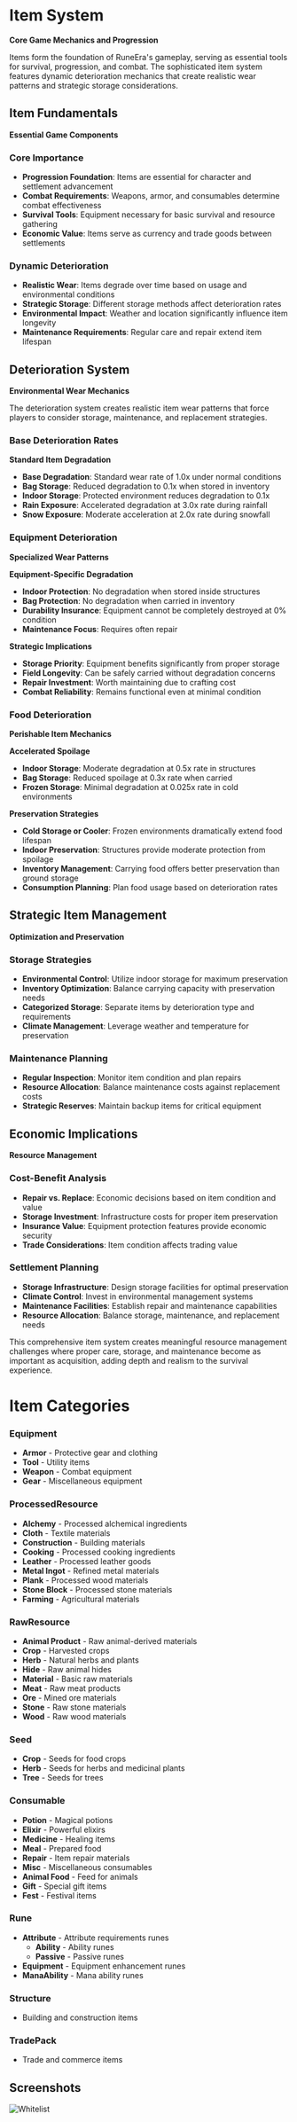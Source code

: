 # Item System

**Core Game Mechanics and Progression**

Items form the foundation of RuneEra's gameplay, serving as essential tools for survival, progression, and combat. 
The sophisticated item system features dynamic deterioration mechanics that create 
realistic wear patterns and strategic storage considerations.

## Item Fundamentals

**Essential Game Components**

### Core Importance
- **Progression Foundation**: Items are essential for character and settlement advancement
- **Combat Requirements**: Weapons, armor, and consumables determine combat effectiveness
- **Survival Tools**: Equipment necessary for basic survival and resource gathering
- **Economic Value**: Items serve as currency and trade goods between settlements

### Dynamic Deterioration
- **Realistic Wear**: Items degrade over time based on usage and environmental conditions
- **Strategic Storage**: Different storage methods affect deterioration rates
- **Environmental Impact**: Weather and location significantly influence item longevity
- **Maintenance Requirements**: Regular care and repair extend item lifespan

## Deterioration System

**Environmental Wear Mechanics**

The deterioration system creates realistic item wear patterns that force players to consider storage, maintenance, and replacement strategies.

### Base Deterioration Rates

**Standard Item Degradation**
- **Base Degradation**: Standard wear rate of 1.0x under normal conditions
- **Bag Storage**: Reduced degradation to 0.1x when stored in inventory
- **Indoor Storage**: Protected environment reduces degradation to 0.1x
- **Rain Exposure**: Accelerated degradation at 3.0x rate during rainfall
- **Snow Exposure**: Moderate acceleration at 2.0x rate during snowfall

### Equipment Deterioration

**Specialized Wear Patterns**

**Equipment-Specific Degradation**
- **Indoor Protection**: No degradation when stored inside structures
- **Bag Protection**: No degradation when carried in inventory
- **Durability Insurance**: Equipment cannot be completely destroyed at 0% condition
- **Maintenance Focus**: Requires often repair

**Strategic Implications**
- **Storage Priority**: Equipment benefits significantly from proper storage
- **Field Longevity**: Can be safely carried without degradation concerns
- **Repair Investment**: Worth maintaining due to crafting cost
- **Combat Reliability**: Remains functional even at minimal condition

### Food Deterioration

**Perishable Item Mechanics**

**Accelerated Spoilage**
- **Indoor Storage**: Moderate degradation at 0.5x rate in structures
- **Bag Storage**: Reduced spoilage at 0.3x rate when carried
- **Frozen Storage**: Minimal degradation at 0.025x rate in cold environments

**Preservation Strategies**
- **Cold Storage or Cooler**: Frozen environments dramatically extend food lifespan
- **Indoor Preservation**: Structures provide moderate protection from spoilage
- **Inventory Management**: Carrying food offers better preservation than ground storage
- **Consumption Planning**: Plan food usage based on deterioration rates


## Strategic Item Management

**Optimization and Preservation**

### Storage Strategies
- **Environmental Control**: Utilize indoor storage for maximum preservation
- **Inventory Optimization**: Balance carrying capacity with preservation needs
- **Categorized Storage**: Separate items by deterioration type and requirements
- **Climate Management**: Leverage weather and temperature for preservation

### Maintenance Planning
- **Regular Inspection**: Monitor item condition and plan repairs
- **Resource Allocation**: Balance maintenance costs against replacement costs
- **Strategic Reserves**: Maintain backup items for critical equipment


## Economic Implications

**Resource Management**

### Cost-Benefit Analysis
- **Repair vs. Replace**: Economic decisions based on item condition and value
- **Storage Investment**: Infrastructure costs for proper item preservation
- **Insurance Value**: Equipment protection features provide economic security
- **Trade Considerations**: Item condition affects trading value

### Settlement Planning
- **Storage Infrastructure**: Design storage facilities for optimal preservation
- **Climate Control**: Invest in environmental management systems
- **Maintenance Facilities**: Establish repair and maintenance capabilities
- **Resource Allocation**: Balance storage, maintenance, and replacement needs


This comprehensive item system creates meaningful resource management challenges where proper care, storage,
and maintenance become as important as acquisition, adding depth and realism to the survival experience.



# Item Categories

### Equipment
- **Armor** - Protective gear and clothing
- **Tool** - Utility items
- **Weapon** - Combat equipment
- **Gear** - Miscellaneous equipment

### ProcessedResource
- **Alchemy** - Processed alchemical ingredients
- **Cloth** - Textile materials
- **Construction** - Building materials
- **Cooking** - Processed cooking ingredients
- **Leather** - Processed leather goods
- **Metal Ingot** - Refined metal materials
- **Plank** - Processed wood materials
- **Stone Block** - Processed stone materials
- **Farming** - Agricultural materials

### RawResource
- **Animal Product** - Raw animal-derived materials
- **Crop** - Harvested crops
- **Herb** - Natural herbs and plants
- **Hide** - Raw animal hides
- **Material** - Basic raw materials
- **Meat** - Raw meat products
- **Ore** - Mined ore materials
- **Stone** - Raw stone materials
- **Wood** - Raw wood materials

### Seed
- **Crop** - Seeds for food crops
- **Herb** - Seeds for herbs and medicinal plants
- **Tree** - Seeds for trees

### Consumable
- **Potion** - Magical potions
- **Elixir** - Powerful elixirs
- **Medicine** - Healing items
- **Meal** - Prepared food
- **Repair** - Item repair materials
- **Misc** - Miscellaneous consumables
- **Animal Food** - Feed for animals
- **Gift** - Special gift items
- **Fest** - Festival items

### Rune
- **Attribute** - Attribute requirements runes
    - **Ability** - Ability runes
    - **Passive** - Passive runes
- **Equipment** - Equipment enhancement runes
- **ManaAbility** - Mana ability runes

### Structure
- Building and construction items

### TradePack
- Trade and commerce items


## Screenshots

![Whitelist](/resources/menus/whitelist.png)